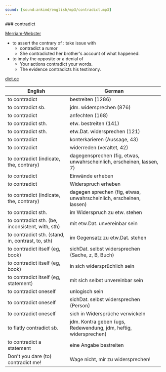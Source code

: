 ```yaml
---
sound: [sound:ankimd/english/mp3/contradict.mp3]
---
```


\### contradict

[Merriam-Webster](https://www.merriam-webster.com/dictionary/contradict)

- to assert the contrary of : take issue with
    - contradict a rumor
    - She contradicted her brother's account of what happened.
- to imply the opposite or a denial of
    - Your actions contradict your words.
    - The evidence contradicts his testimony.

[dict.cc](https://www.dict.cc/contradict)

| English        | German       |
| -------------- | ------------ |
| to contradict | bestreiten (1286) |
| to contradict sb. | jdm. widersprechen (876) |
| to contradict | anfechten (168) |
| to contradict sth. | etw. bestreiten (141) |
| to contradict sth. | etw.Dat. widersprechen (121) |
| to contradict | konterkarieren (Aussage, 43) |
| to contradict | widerreden (veraltet, 42) |
| to contradict (indicate, the, contrary) | dagegensprechen (fig, etwas, unwahrscheinlich, erscheinen, lassen, 7) |
| to contradict | Einwände erheben |
| to contradict | Widerspruch erheben |
| to contradict (indicate, the, contrary) | dagegen sprechen (fig, etwas, unwahrscheinlich, erscheinen, lassen) |
| to contradict sth. | im Widerspruch zu etw. stehen |
| to contradict sth. (be, inconsistent, with, sth) | mit etw.Dat. unvereinbar sein |
| to contradict sth. (stand, in, contrast, to, sth) | im Gegensatz zu etw.Dat. stehen |
| to contradict itself (eg, book) | sichDat. selbst widersprechen (Sache, z, B, Buch) |
| to contradict itself (eg, book) | in sich widersprüchlich sein |
| to contradict itself (eg, statement) | mit sich selbst unvereinbar sein |
| to contradict oneself | unlogisch sein |
| to contradict oneself | sichDat. selbst widersprechen (Person) |
| to contradict oneself | sich in Widersprüche verwickeln |
| to flatly contradict sb. | jdm. Kontra geben (ugs, Redewendung, jdm, heftig, widersprechen) |
| to contradict a statement | eine Angabe bestreiten |
| Don't you dare (to) contradict me! | Wage nicht, mir zu widersprechen! |
